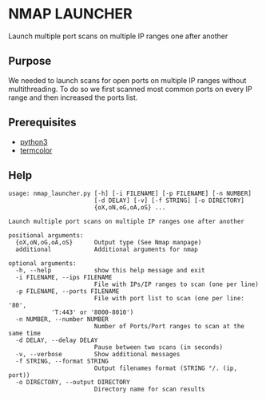# NMAP LAUNCHER

Launch multiple port scans on multiple IP ranges one after another

## Purpose

We needed to launch scans for open ports on multiple IP ranges without
multithreading. To do so we first scanned most common ports on every IP range
and then increased the ports list.

## Prerequisites

* [python3](https://www.python.org/downloads/)
* [termcolor](https://pypi.org/project/termcolor/)

## Help

```
usage: nmap_launcher.py [-h] [-i FILENAME] [-p FILENAME] [-n NUMBER]
                        [-d DELAY] [-v] [-f STRING] [-o DIRECTORY]
                        {oX,oN,oG,oA,oS} ...

Launch multiple port scans on multiple IP ranges one after another

positional arguments:
  {oX,oN,oG,oA,oS}      Output type (See Nmap manpage)
  additional            Additional arguments for nmap

optional arguments:
  -h, --help            show this help message and exit
  -i FILENAME, --ips FILENAME
                        File with IPs/IP ranges to scan (one per line)
  -p FILENAME, --ports FILENAME
                        File with port list to scan (one per line: '80',
			'T:443' or '8000-8010')
  -n NUMBER, --number NUMBER
                        Number of Ports/Port ranges to scan at the same time
  -d DELAY, --delay DELAY
                        Pause between two scans (in seconds)
  -v, --verbose         Show additional messages
  -f STRING, --format STRING
                        Output filenames format (STRING °/. (ip, port))
  -o DIRECTORY, --output DIRECTORY
                        Directory name for scan results
```
